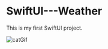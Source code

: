 # SwiftUI---Weather

This is my first SwiftUI project.

![catGif](https://user-images.githubusercontent.com/31929901/108435975-3c08e500-7253-11eb-83a7-9e6b56b4fffe.gif)
